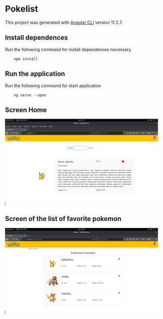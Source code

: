 # Pokelist

This project was generated with [Angular CLI](https://github.com/angular/angular-cli) version 11.2.7.

## Install dependences
Run the following command for install dependences necessary.

```shell
    npm install
```

## Run the application
Run the following command for start application 

```shell
    ng serve --open
```
## Screen Home
![plot](./screen_home.png)

## Screen of the list of favorite pokemon
![plot](./screen_favorite_pokemons.png)
